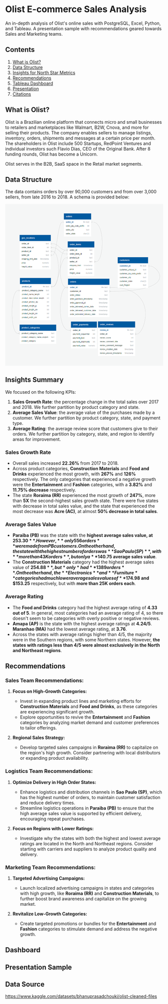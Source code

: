 # Olist E-commerce Sales Analysis
An in-depth analysis of Olist's online sales with PostgreSQL, Excel, Python, and Tableau. A presentation sample with recommendations geared towards Sales and Marketing teams.

## Contents
1. [What is Olist?](#what-is-olist?)
2. [Data Structure](#data-structure)
3. [Insights for North Star Metrics](#insights-summary)
4. [Recommendations](#recommendations)
5. [Tableau Dashboard](#dashboard)
6. [Presentation](#presentation-sample)
7. [Citations](#data-source)

## What is Olist?
Olist is a Brazilian online platform that connects micro and small businesses to retailers and marketplaces like Walmart, B2W, Cnova, and more for selling their products. The company enables sellers to manage listings, inventory, orders, shipments and messages at a certain price per month. The shareholders in Olist include 500 Startups, RedPoint Ventures and individual investors such Flavio Dias, CEO of the Original Bank. After 8 funding rounds, Olist has become a Unicorn.

Olist serves in the B2B, SaaS space in the Retail market segments.

## Data Structure
The data contains orders by over 90,000 customers and from over 3,000 sellers, from late 2016 to 2018. A schema is provided below:

![Database Schema](database/schema.png)

## Insights Summary
We focused on the following KPIs:
1. **Sales Growth Rate**: the percentage change in the total sales over 2017 and 2018. We further partition by product category and state.
2. **Average Sales Value**: the average value of the purchases made by a customer. We further partition by product category, state, and payment type.
3. **Average Rating**: the average review score that customers give to their orders. We further partition by category, state, and region to identify areas for improvement.

### Sales Growth Rate
- Overall sales increased **22.26%** from 2017 to 2018.
- Across product categories, **Construction Materials** and **Food and Drinks** experienced the most growth, with **267%** and **126%** respectively. The only categories that experienced a negative growth were the **Entertainment** and **Fashion** categories, with a **3.82%** and **11.75% decrease** respectively.
- The state **Roraima (RR)** experienced the most growth of **247%**, more than **5X** the second-highest sales growth state. There were five states with decrease in total sales value, and the state that experienced the most decrease was **Acre (AC)**, at almost **50% decrease in total sales**.

### Average Sales Value
- **Paraiba (PB)** was the state with the **highest average sales value, at $253.30**. However, **only 556 orders** were made from PB customers. On the other hand, the state with the highest number of orders was **Sao Paulo (SP)**, with **more than 43K orders**, but only a **$140.75 average sales value**.
- The **Construction Materials** category had the highest average sales value of **$254.88**, but *only* had **1389 orders**. On the other hand, the **Electronics** and **Furniture** categories had much lower average sales values of **$174.98 and $153.25** respectively, but with **more than 25K orders each**.

### Average Rating
- The **Food and Drinks** category had the highest average rating of **4.33 out of 5**. In general, most categories had an average rating of 4, so there doesn't seem to be categories with overly positive or negative reviews.
- **Amapa (AP)** is the state with the highest average ratings at **4.24/5**. **Maranhao (MA)** had the lowest average rating, at **3.76**.
- Across the states with average ratings higher than 4/5, the majority were in the Southern regions, with some Northern states. However, **the states with ratings less than 4/5 were almost exclusively in the North and Northeast regions**.

## Recommendations
### **Sales Team Recommendations:**
1. **Focus on High-Growth Categories:**
   - Invest in expanding product lines and marketing efforts for **Construction Materials** and **Food and Drinks**, as these categories are experiencing significant growth.
   - Explore opportunities to revive the **Entertainment** and **Fashion** categories by analyzing market demand and customer preferences to tailor offerings.

2. **Regional Sales Strategy:**
   - Develop targeted sales campaigns in **Roraima (RR)** to capitalize on the region's high growth. Consider partnering with local distributors or expanding product availability.
 

### **Logistics Team Recommendations:**
1. **Optimize Delivery in High Order States:**
   - Enhance logistics and distribution channels in **Sao Paulo (SP)**, which has the highest number of orders, to maintain customer satisfaction and reduce delivery times.
   - Streamline logistics operations in **Paraiba (PB)** to ensure that the high average sales value is supported by efficient delivery, encouraging repeat purchases.

2. **Focus on Regions with Lower Ratings:**
     - Investigate why the states with both the highest and lowest average ratings are located in the North and Northeast regions. Consider starting with carriers and suppliers to analyze product quality and delivery.

### **Marketing Team Recommendations:**
1. **Targeted Advertising Campaigns:**
   - Launch localized advertising campaigns in states and categories with high growth, like **Roraima (RR)** and **Construction Materials**, to further boost brand awareness and capitalize on the growing market.

2. **Revitalize Low-Growth Categories:**
   - Create targeted promotions or bundles for the **Entertainment** and **Fashion** categories to stimulate demand and address the negative growth.

## Dashboard

## Presentation Sample

## Data Source
https://www.kaggle.com/datasets/bhanuprasadchouki/olist-cleaned-files
